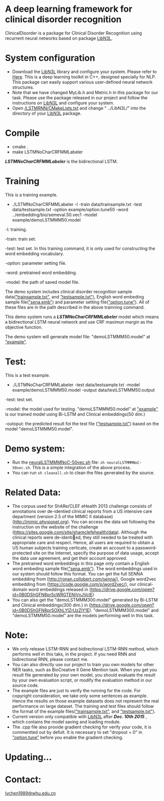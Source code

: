 A deep learning framework for clinical disorder recognition
======
ClinicalDisorder is a package for Clinical Disorder Recognition using recurrent neural networks based on package [LibN3L](https://github.com/SUTDNLP/LibN3L). 

System configuration
======
* Download the [LibN3L](https://github.com/SUTDNLP/LibN3L) library and configure your system. Please refer to [Here](https://github.com/SUTDNLP/LibN3L). This is a deep learning toolkit in C++, designed specially for NLP. This package can easily support various user-defined neural network structures.
* Note that we have changed MyLib.h and Metric.h in this package for our task. Please use the package released in our project and follow the instructions on [LibN3L](https://github.com/SUTDNLP/LibN3L) and configure your system.
* Open [/LSTMRNN/CMakeLists.txt](LSTMRNN/CMakeLists.txt) and change " ../LibN3L/" into the directory of your [LibN3L](https://github.com/SUTDNLP/LibN3L) package.

Compile
======
* cmake .
* make LSTMNoCharCRFMMLabeler

***LSTMNoCharCRFMMLabeler*** is the bidirectional LSTM.

Training
=====
This is a training example.

* ./LSTMNoCharCRFMMLabeler -l -train data/trainsample.txt -test data/testsample.txt -option example/option.tune50 -word ../embedding/bio/semeval.50.vec1 -model example/demoLSTMMM50.model

-l: training. 

-train: train set. 

-test: test set. In this training command, it is only used for constructing the word embedding vocabulary. 

-option:  parameter setting file. 

-word: pretrained word embedding. 

-model: the path of saved model file. 



The demo system includes clinical disorder recognition sample data(["trainsample.txt"](LSTMRNN/data/trainsample.txt), and ["testsample.txt"](LSTMRNN/data/testsample.txt)), English word embeding sample file(["sena.emb"](embeddings/senna/sena.emb)) and parameter setting file(["option.tune"](LSTMRNN/example/optiontune)). All of these files are in the path described in the above trainning command.
 
This demo system runs a ***LSTMNoCharCRFMMLabeler*** model which means a bidirectional LSTM neural network and use CRF maximun margin as the objective function. 

The demo system will generate model file: "demoLSTMMM50.model" at ["example"](LSTMRNN/example).

Test:
=====

This is a test example.

* ./LSTMNoCharCRFMMLabeler -test data/testsample.txt -model example/demoLSTMMM50.model -output data/testLSTMMM50.output

-test: test set.

-model: the model used for testing. "demoLSTMMM50.model" at ["example"](LSTMRNN/example) is our trained model using Bi-LSTM and Clinical embeddings(50 dim.)

-outoput: the predicted result fot the test file (["testsample.txt"](LSTMRNN/data/testsample.txt)) based on the model "demoLSTMMM50.model".

Demo system:
=====
* Run the [neuralLSTMMMNoC-50vec.sh](LSTMRNN/neuralLSTMMMNoC-50vec.sh) file: `sh neuralLSTMMMNoC-50vec.sh`. This is a simple integration of the above process.
* You can run `sh cleanall.sh` to clean the files generated by the source.

Related Data:
=====
* The corpus used for ShARe/CLEF eHealth 2013 challenge consists of annotations over de-identied clinical reports from a US intensive care department (version 2.5 of the MIMIC II database)(http://mimic.physionet.org). You can access the data set following the instruction on the website of the challenge (https://sites.google.com/site/shareclefehealth/data). Although the clinical reports were de-identied, they still needed to be treated with appropriate care and respect. Hence, all users are required to obtain a US human subjects training certicate, create an account to a password-protected site on the Internet, specify the purpose of data usage, accept the data use agreement, and get their account approved.
* The pretrained word embeddings in this page only contain a English word embeding sample file(["sena.emb"](embeddings/senna/sena.emb)). The word embeddings used in our system should follow this format. You can get the full SENNA embedding from (http://ronan.collobert.com/senna/), Google word2vec embedding from (https://code.google.com/p/word2vec/), our clinical-domain word embeddings released in (https://drive.google.com/open?id=0B0DShGFN8prScWRGTENjVnJVclE)
* You can also get the "demoLSTMMM300.model" generated by Bi-LSTM and Clinical embeddings(300 dim.) in (https://drive.google.com/open?id=0B0DShGFN8prSOXhLYlZrUzZlY1E). "demoLSTMMM300.model" and "demoLSTMMM50.model" are the models performing well in this task.

Note: 
======
* We only release LSTM-RNN and bidirectional LSTM-RNN method, which performs well in this taks, in the project. If you need RNN and bidirectional RNN, please contact me.
* You can also directly use our project to train you own models for other NER tasks, such as BioCreative II Gene Mention task. When you get you result file generated by your own model, you should evaluate the result by your own evaluation script, or modify the evaluation method in our source code. 
* The example files are just to verify the running for the code. For copyright consideration, we take only some sentences as example. Hence the results on those example datasets does not represent the real performance on large dataset. The training and test files should follow the format of the example files(["trainsample.txt"](LSTMRNN/data/trainsample.txt), and ["testsample.txt"](LSTMRNN/data/testsample.txt)).
* Current version only compatible with [LibN3L](https://github.com/SUTDNLP/LibN3L) after ***Dec. 10th 2015*** , which contains the model saving and loading module.
* The .cpp file also provide gradient checking for verify your code, it is commentted out by defult. It is necessary to set "dropout = 0" in ["option.tune"](LSTMRNN/example/optiontune) before you enable the gradient checking.


Updating...
====

Contact:
=====
lvchen1989@whu.edu.cn
